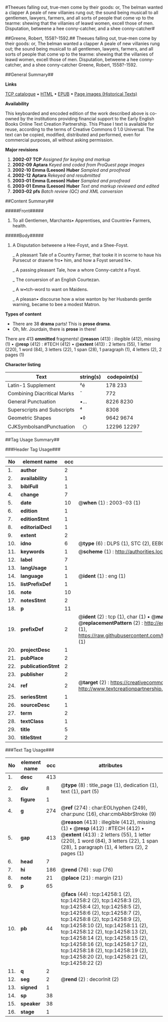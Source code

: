#Theeues falling out, true-men come by their goods: or, The belman wanted a clapper A peale of new villanies rung out; the sound being musicall to all gentlemen, lawyers, farmers, and all sorts of people that come vp to the tearme: shewing that the villanies of leawd women, excell those of men. Disputation, betweene a hee conny-catcher, and a shee conny-catcher#

##Greene, Robert, 1558?-1592.##
Theeues falling out, true-men come by their goods: or, The belman wanted a clapper A peale of new villanies rung out; the sound being musicall to all gentlemen, lawyers, farmers, and all sorts of people that come vp to the tearme: shewing that the villanies of leawd women, excell those of men.
Disputation, betweene a hee conny-catcher, and a shee conny-catcher
Greene, Robert, 1558?-1592.

##General Summary##

**Links**

[TCP catalogue](http://www.ota.ox.ac.uk/tcp/)  • 
[HTML](http://tei.it.ox.ac.uk/tcp/Texts-HTML/free/A02/A02093.html)  • 
[EPUB](http://tei.it.ox.ac.uk/tcp/Texts-EPUB/free/A02/A02093.epub) • 
[Page images (Historical Texts)](https://data.historicaltexts.jisc.ac.uk/view?pubId=eebo-99849123e&pageId=eebo-99849123e-14258-1)

**Availability**

This keyboarded and encoded edition of the
	       work described above is co-owned by the institutions
	       providing financial support to the Early English Books
	       Online Text Creation Partnership. This Phase I text is
	       available for reuse, according to the terms of Creative
	       Commons 0 1.0 Universal. The text can be copied,
	       modified, distributed and performed, even for
	       commercial purposes, all without asking permission.

**Major revisions**

1. __2002-07__ __TCP__ *Assigned for keying and markup*
1. __2002-09__ __Aptara__ *Keyed and coded from ProQuest page images*
1. __2002-10__ __Emma (Leeson) Huber__ *Sampled and proofread*
1. __2002-12__ __Aptara__ *Rekeyed and resubmitted*
1. __2003-01__ __Emma (Leeson) Huber__ *Sampled and proofread*
1. __2003-01__ __Emma (Leeson) Huber__ *Text and markup reviewed and edited*
1. __2003-02__ __pfs__ *Batch review (QC) and XML conversion*

##Content Summary##

#####Front#####

1. To all Gentlemen,
Marchants• Apprentises,
and Countrie• Farmers,
health.

#####Body#####

1. A Disputation betweene
a Hee-Foyst, and a Shee-Foyst.

    _ A pleasant Tale of a Country Farmer, that tooke it in
scorne to haue his Pursecut or drawne fro•
him, and how a Foyst serued hi•.

    _ A passing pleasant Tale, how a whore
Conny-catcht a Foyst.

    _ The conuersion of an English Courtezan.

    _ A w•tch-word to want on Maidens.

    _ A pleasan• discourse how a wise wanton by her Husbands
gentle warning, became to bee a modest Matron.

**Types of content**

  * There are 38 **drama** parts! This is **prose drama**.
  * Oh, Mr. Jourdain, there is **prose** in there!

There are 413 **ommitted** fragments! 
 @__reason__ (413) : illegible (412), missing (1)  •  @__resp__ (412) : #TECH (412)  •  @__extent__ (413) : 2 letters (55), 1 letter (220), 1 word (84), 3 letters (22), 1 span (28), 1 paragraph (1), 4 letters (2), 2 pages (1)

**Character listing**


|Text|string(s)|codepoint(s)|
|---|---|---|
|Latin-1 Supplement|²é|178 233|
|Combining             Diacritical Marks|̄|772|
|General Punctuation|•…|8226 8230|
|Superscripts             and Subscripts|⁴|8308|
|Geometric Shapes|▪◊|9642 9674|
|CJKSymbolsandPunctuation|〈〉|12296 12297|

##Tag Usage Summary##

###Header Tag Usage###

|No|element name|occ|attributes|
|---|---|---|---|
|1.|__author__|2||
|2.|__availability__|1||
|3.|__biblFull__|1||
|4.|__change__|7||
|5.|__date__|10| @__when__ (1) : 2003-03 (1)|
|6.|__edition__|1||
|7.|__editionStmt__|1||
|8.|__editorialDecl__|1||
|9.|__extent__|2||
|10.|__idno__|6| @__type__ (6) : DLPS (1), STC (2), EEBO-CITATION (1), PROQUEST (1), VID (1)|
|11.|__keywords__|1| @__scheme__ (1) : http://authorities.loc.gov/ (1)|
|12.|__label__|7||
|13.|__langUsage__|1||
|14.|__language__|1| @__ident__ (1) : eng (1)|
|15.|__listPrefixDef__|1||
|16.|__note__|10||
|17.|__notesStmt__|2||
|18.|__p__|11||
|19.|__prefixDef__|2| @__ident__ (2) : tcp (1), char (1)  •  @__matchPattern__ (2) : ([0-9\-]+):([0-9IVX]+) (1), (.+) (1)  •  @__replacementPattern__ (2) : http://eebo.chadwyck.com/downloadtiff?vid=$1&page=$2 (1), https://raw.githubusercontent.com/textcreationpartnership/Texts/master/tcpchars.xml#$1 (1)|
|20.|__projectDesc__|1||
|21.|__pubPlace__|2||
|22.|__publicationStmt__|2||
|23.|__publisher__|2||
|24.|__ref__|2| @__target__ (2) : https://creativecommons.org/publicdomain/zero/1.0/ (1), http://www.textcreationpartnership.org/docs/. (1)|
|25.|__seriesStmt__|1||
|26.|__sourceDesc__|1||
|27.|__term__|2||
|28.|__textClass__|1||
|29.|__title__|5||
|30.|__titleStmt__|2||


###Text Tag Usage###

|No|element name|occ|attributes|
|---|---|---|---|
|1.|__desc__|413||
|2.|__div__|8| @__type__ (8) : title_page (1), dedication (1), text (1), part (5)|
|3.|__figure__|1||
|4.|__g__|274| @__ref__ (274) : char:EOLhyphen (249), char:punc (16), char:cmbAbbrStroke (9)|
|5.|__gap__|413| @__reason__ (413) : illegible (412), missing (1)  •  @__resp__ (412) : #TECH (412)  •  @__extent__ (413) : 2 letters (55), 1 letter (220), 1 word (84), 3 letters (22), 1 span (28), 1 paragraph (1), 4 letters (2), 2 pages (1)|
|6.|__head__|7||
|7.|__hi__|186| @__rend__ (76) : sup (76)|
|8.|__note__|21| @__place__ (21) : margin (21)|
|9.|__p__|65||
|10.|__pb__|44| @__facs__ (44) : tcp:14258:1 (2), tcp:14258:2 (2), tcp:14258:3 (2), tcp:14258:4 (2), tcp:14258:5 (2), tcp:14258:6 (2), tcp:14258:7 (2), tcp:14258:8 (2), tcp:14258:9 (2), tcp:14258:10 (2), tcp:14258:11 (2), tcp:14258:12 (2), tcp:14258:13 (2), tcp:14258:14 (2), tcp:14258:15 (2), tcp:14258:16 (2), tcp:14258:17 (2), tcp:14258:18 (2), tcp:14258:19 (2), tcp:14258:20 (2), tcp:14258:21 (2), tcp:14258:22 (2)|
|11.|__q__|2||
|12.|__seg__|2| @__rend__ (2) : decorInit (2)|
|13.|__signed__|1||
|14.|__sp__|38||
|15.|__speaker__|38||
|16.|__stage__|1||
